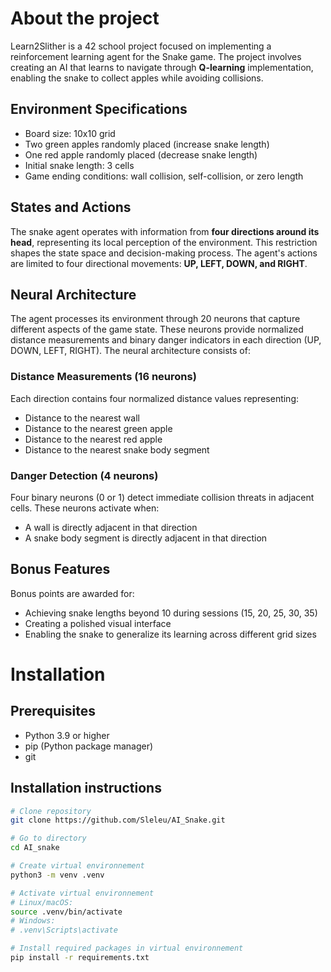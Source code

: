 # About the project
Learn2Slither is a 42 school project focused on implementing a reinforcement learning agent for the Snake game.
The project involves creating an AI that learns to navigate through **Q-learning** implementation, enabling the snake to collect apples while avoiding collisions.

## Environment Specifications

- Board size: 10x10 grid
- Two green apples randomly placed (increase snake length)
- One red apple randomly placed (decrease snake length)
- Initial snake length: 3 cells
- Game ending conditions: wall collision, self-collision, or zero length

## States and Actions
The snake agent operates with information from **four directions around its head**, representing its local perception of the environment.
This restriction shapes the state space and decision-making process. The agent's actions are limited to four directional movements: **UP, LEFT, DOWN, and RIGHT**.

## Neural Architecture

The agent processes its environment through 20 neurons that capture different aspects of the game state. These neurons provide normalized distance measurements and binary danger indicators in each direction (UP, DOWN, LEFT, RIGHT). The neural architecture consists of:

### Distance Measurements (16 neurons)
Each direction contains four normalized distance values representing:

- Distance to the nearest wall
- Distance to the nearest green apple
- Distance to the nearest red apple
- Distance to the nearest snake body segment

### Danger Detection (4 neurons)
Four binary neurons (0 or 1) detect immediate collision threats in adjacent cells. These neurons activate when:

- A wall is directly adjacent in that direction
- A snake body segment is directly adjacent in that direction

## Bonus Features
Bonus points are awarded for:

- Achieving snake lengths beyond 10 during sessions (15, 20, 25, 30, 35)
- Creating a polished visual interface
- Enabling the snake to generalize its learning across different grid sizes


# Installation

## Prerequisites
- Python 3.9 or higher
- pip (Python package manager)
- git

## Installation instructions

```bash
# Clone repository
git clone https://github.com/Sleleu/AI_Snake.git

# Go to directory
cd AI_snake

# Create virtual environnement
python3 -m venv .venv

# Activate virtual environnement
# Linux/macOS:
source .venv/bin/activate
# Windows:
# .venv\Scripts\activate

# Install required packages in virtual environnement
pip install -r requirements.txt
```
